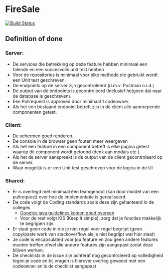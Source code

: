 # FireSale

[![Build Status](https://travis-ci.com/mikevanl/FireSale.svg?branch=main)](https://travis-ci.com/mikevanl/FireSale)


## Definition of done
### Server:
- De services die betrekking op deze feature hebben minimaal een falende en een succesvolle unit test hebben
- Voor de repositories is minimaal voor elke methode die gebruikt wordt een Unit test geschreven.
- De endpoints op de server zijn gecontroleerd (d.m.v. Postman o.i.d.)
- De output van de endpoints is gecontroleerd (Inclusief hetgeen dat naar de database is
  geschreven).
- Een Pullrequest is approved door minimaal 1 codeowner.
- Als het een bestaand endpoint betreft zijn in de client alle aanroepende componenten
getest.

### Client:
- De schermen goed renderen.
- De console in de browser geen fouten meer weergeven
- Als het een feature in een component betreft is elke pagina getest waarop dit
component wordt getoond (denk aan modals etc.).
- Als het de server aanspreekt is de output van de client gecontroleerd op de server.
- Waar mogelijk is er een Unit test geschreven voor de logica in de UI
### Shared:
- Er is overlegd met minimaal één teamgenoot (kan door middel van een pullrequest) over hoe de implementatie is gerealiseerd.
- De code volgt de Coding standards zoals deze zijn gehanteerd in de colleges
  - [Googles java guidelines komen goed overeen](https://google.github.io/styleguide/javaguide.html)
  - Voor de rest volgt KIS (Keep it simple), zorg dat je functies makkelijk te begrijpen zijn. 
- Er staat geen code in die je niet regel voor regel begrijpt (geen copy/paste werk van
stackoverflow als je niet begrijpt wat hier staat)
- Je code is encapsulated voor jou feature en zou geen andere features moeten treffen
ofwel die andere features zijn aangepast zodat deze blijven werken.
- De checklists in de issue zijn achteraf nog gecontroleerd op volledigheid tegen je code
en bij vragen is hierover overleg geweest met een codeowner en is de checklist aangepast
